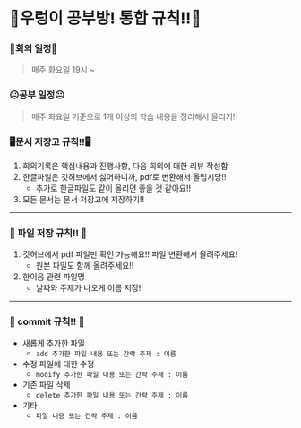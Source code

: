 # 🏫우렁이 공부방! 통합 규칙!!🏫

### 🤘회의 일정🤘
> 매주 화요일 19시 ~ 

### 😐공부 일정😐
> 매주 화요일 기준으로 1개 이상의 학습 내용을 정리해서 올리기!!

### 🖥문서 저장고 규칙!!🖥

1. 회의기록은 핵심내용과 진행사항, 다음 회의에 대한 리뷰 작성합
2. 한글파일은 깃허브에서 싫어하니까, pdf로 변환해서 올립시당!!
    + 추가로 한글파일도 같이 올리면 좋을 것 같아요!!
3. 모든 문서는 문서 저장고에 저장하기!!

<hr />

### 🤘 파일 저장 규칙!! 🤘

1. 깃허브에서 pdf 파일만 확인 가능해요!! 파일 변환해서 올려주세요!
    + 원본 파일도 함께 올려주세요!!
3. 한이음 관련 파일명
    + 날짜와 주제가 나오게 이름 저장!!

<hr />

### 📒 commit 규칙!! 📒

- 새롭게 추가한 파일 
    + `add 추가한 파일 내용 또는 간략 주제 : 이름`
- 수정 파일에 대한 수정    
    + `modify 추가한 파일 내용 또는 간략 주제 : 이름`
- 기존 파일 삭제
    + `delete 추가한 파일 내용 또는 간략 주제 : 이름`
- 기타
    + `파일 내용 또는 간략 주제 : 이름`        
